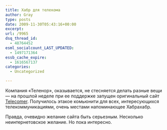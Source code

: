 ```yaml
---
title: Хабр для телекома
author: Gray
type: posts
date: 2009-11-30T05:43:16+00:00
excerpt:
url: /9965
dsq_thread_id:
  - 48764452
esml_socialcount_LAST_UPDATED:
  - 1497171364
essb_cache_expire:
  - 1616567137
categories:
  - Uncategorized

---
```








Компания &#171;Теленор&#187;, оказывается, не стесняется делать разные вещи &#8212; на прошлой неделе при ее поддержке запущен оригинальный сайт [Telecomer][1]. Получилось этакое комьюнити для всех, интересующихся телекоммуникациями, очень местами напоминающее Хабрахабр.

Правда, очевидно желание сайта быть серьезным. Несколько неинтернетовское желание. Но пока интересно.

 [1]: http://www.telecomer.com/